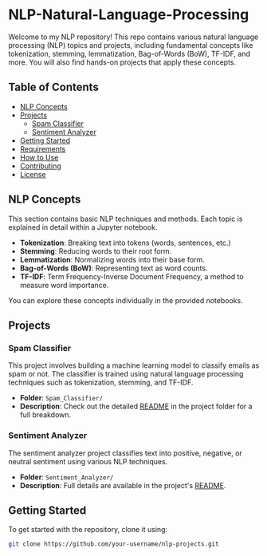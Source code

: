 # NLP-Natural-Language-Processing

Welcome to my NLP repository! This repo contains various natural language processing (NLP) topics and projects, including fundamental concepts like tokenization, stemming, lemmatization, Bag-of-Words (BoW), TF-IDF, and more. You will also find hands-on projects that apply these concepts.

## Table of Contents
- [NLP Concepts](#nlp-concepts)
- [Projects](#projects)
  - [Spam Classifier](#spam-classifier)
  - [Sentiment Analyzer](#sentiment-analyzer)
- [Getting Started](#getting-started)
- [Requirements](#requirements)
- [How to Use](#how-to-use)
- [Contributing](#contributing)
- [License](#license)

## NLP Concepts

This section contains basic NLP techniques and methods. Each topic is explained in detail within a Jupyter notebook.

- **Tokenization**: Breaking text into tokens (words, sentences, etc.)
- **Stemming**: Reducing words to their root form.
- **Lemmatization**: Normalizing words into their base form.
- **Bag-of-Words (BoW)**: Representing text as word counts.
- **TF-IDF**: Term Frequency-Inverse Document Frequency, a method to measure word importance.

You can explore these concepts individually in the provided notebooks.

## Projects

### Spam Classifier

This project involves building a machine learning model to classify emails as spam or not. The classifier is trained using natural language processing techniques such as tokenization, stemming, and TF-IDF.

- **Folder**: `Spam_Classifier/`
- **Description**: Check out the detailed [README](./Spam_Classifier/README.md) in the project folder for a full breakdown.

### Sentiment Analyzer

The sentiment analyzer project classifies text into positive, negative, or neutral sentiment using various NLP techniques.

- **Folder**: `Sentiment_Analyzer/`
- **Description**: Full details are available in the project's [README](./Sentiment_Analyzer/README.md).

## Getting Started

To get started with the repository, clone it using:

```bash
git clone https://github.com/your-username/nlp-projects.git
```
